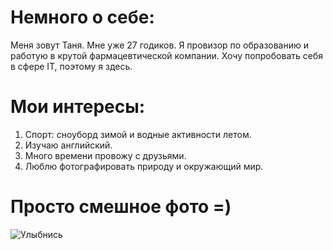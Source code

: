 # Немного о себе:
Меня зовут Таня. Мне уже 27 годиков. Я провизор по образованию и работую в крутой фармацевтической компании. Хочу попробовать себя в сфере IT, поэтому я здесь.

# Мои интересы:
1. Спорт: сноуборд зимой и водные активности летом.
2. Изучаю английский.
3. Много времени провожу с друзьями.
4. Люблю фотографировать природу и окружающий мир.

# Просто смешное фото =)
![Улыбнись](http://hypeava.ru/uploads/posts/2019-06/1561926334_7.jpg)